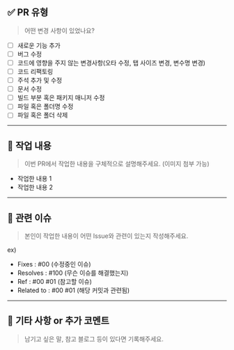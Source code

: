 ## ✅ PR 유형
> 어떤 변경 사항이 있었나요?

- [ ] 새로운 기능 추가
- [ ] 버그 수정
- [ ] 코드에 영향을 주지 않는 변경사항(오타 수정, 탭 사이즈 변경, 변수명 변경)
- [ ] 코드 리팩토링
- [ ] 주석 추가 및 수정
- [ ] 문서 수정
- [ ] 빌드 부분 혹은 패키지 매니저 수정
- [ ] 파일 혹은 폴더명 수정
- [ ] 파일 혹은 폴더 삭제

---

## 🚀 작업 내용
> 이번 PR에서 작업한 내용을 구체적으로 설명해주세요. (이미지 첨부 가능)

- 작업한 내용 1
- 작업한 내용 2

---

## 📝️ 관련 이슈
> 본인이 작업한 내용이 어떤 Issue와 관련이 있는지 작성해주세요.

ex)
- Fixes : #00 (수정중인 이슈)
- Resolves : #100 (무슨 이슈를 해결했는지)
- Ref : #00 #01 (참고할 이슈)
- Related to : #00 #01 (해당 커밋과 관련됨)

---

## 💬 기타 사항 or 추가 코멘트
> 남기고 싶은 말, 참고 블로그 등이 있다면 기록해주세요.
